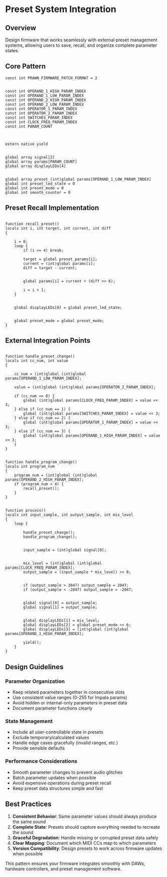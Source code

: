 # Preset System Integration

## Overview
Design firmware that works seamlessly with external preset management systems, allowing users to save, recall, and organize complete parameter states.

## Core Pattern

```impala
const int PRAWN_FIRMWARE_PATCH_FORMAT = 2


const int OPERAND_1_HIGH_PARAM_INDEX
const int OPERAND_1_LOW_PARAM_INDEX
const int OPERAND_2_HIGH_PARAM_INDEX
const int OPERAND_2_LOW_PARAM_INDEX
const int OPERATOR_1_PARAM_INDEX
const int OPERATOR_2_PARAM_INDEX
const int SWITCHES_PARAM_INDEX
const int CLOCK_FREQ_PARAM_INDEX
const int PARAM_COUNT



extern native yield


global array signal[2]
global array params[PARAM_COUNT]
global array displayLEDs[4]


global array preset_(int)global params[OPERAND_1_LOW_PARAM_INDEX]
global int preset_led_state = 0
global int preset_mode = 0
global int smooth_counter = 0

```

## Preset Recall Implementation

```impala

function recall_preset()
locals int i, int target, int current, int diff
{

    i = 0;
    loop {
        if (i >= 4) break;
        
        target = global preset_params[i];
        current = (int)global params[i];
        diff = target - current;
        

        global params[i] = current + (diff >> 6);
        
        i = i + 1;
    }
    

    global displayLEDs[0] = global preset_led_state;
    

    global preset_mode = global preset_mode;
}
```

## External Integration Points

```impala

function handle_preset_change()
locals int cc_num, int value
{

    cc_num = (int)global (int)global params[OPERAND_1_LOW_PARAM_INDEX];

    value = (int)global (int)global params[OPERATOR_2_PARAM_INDEX];
    
    if (cc_num == 0) {
        global (int)global params[CLOCK_FREQ_PARAM_INDEX] = value << 3;
    } else if (cc_num == 1) {
        global (int)global params[SWITCHES_PARAM_INDEX] = value << 3;
    } else if (cc_num == 2) {
        global (int)global params[OPERATOR_1_PARAM_INDEX] = value << 3;
    } else if (cc_num == 3) {
        global (int)global params[OPERAND_1_HIGH_PARAM_INDEX] = value << 3;
    }
}


function handle_program_change()
locals int program_num
{
    program_num = (int)global (int)global params[OPERAND_2_HIGH_PARAM_INDEX];
    if (program_num < 4) {
        recall_preset();
    }
}


function process()
locals int input_sample, int output_sample, int mix_level
{
    loop {

        handle_preset_change();
        handle_program_change();
        

        input_sample = (int)global signal[0];
        

        mix_level = (int)global (int)global params[CLOCK_FREQ_PARAM_INDEX];
        output_sample = (input_sample * mix_level) >> 8;
        

        if (output_sample > 2047) output_sample = 2047;
        if (output_sample < -2047) output_sample = -2047;
        

        global signal[0] = output_sample;
        global signal[1] = output_sample;
        

        global displayLEDs[1] = mix_level;
        global displayLEDs[2] = global preset_mode << 6;
        global displayLEDs[3] = (int)global (int)global params[OPERAND_1_HIGH_PARAM_INDEX];
        
        yield();
    }
}
```

## Design Guidelines

### Parameter Organization
- Keep related parameters together in consecutive slots
- Use consistent value ranges (0-255 for Impala params)
- Avoid hidden or internal-only parameters in preset data
- Document parameter functions clearly

### State Management
- Include all user-controllable state in presets
- Exclude temporary/calculated values
- Handle edge cases gracefully (invalid ranges, etc.)
- Provide sensible defaults

### Performance Considerations
- Smooth parameter changes to prevent audio glitches
- Batch parameter updates when possible
- Avoid expensive operations during preset recall
- Keep preset data structures simple and fast

## Best Practices

1. **Consistent Behavior**: Same parameter values should always produce the same sound
2. **Complete State**: Presets should capture everything needed to recreate the sound
3. **Graceful Degradation**: Handle missing or corrupted preset data safely
4. **Clear Mapping**: Document which MIDI CCs map to which parameters
5. **Version Compatibility**: Design presets to work across firmware updates when possible

This pattern ensures your firmware integrates smoothly with DAWs, hardware controllers, and preset management software.
